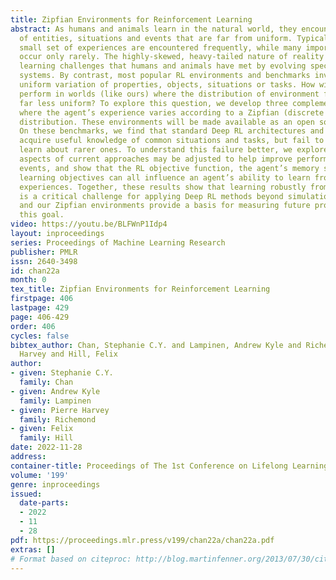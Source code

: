 ```yaml
---
title: Zipfian Environments for Reinforcement Learning
abstract: As humans and animals learn in the natural world, they encounter distributions
  of entities, situations and events that are far from uniform. Typically, a relatively
  small set of experiences are encountered frequently, while many important experiences
  occur only rarely. The highly-skewed, heavy-tailed nature of reality poses particular
  learning challenges that humans and animals have met by evolving specialised memory
  systems. By contrast, most popular RL environments and benchmarks involve approximately
  uniform variation of properties, objects, situations or tasks. How will RL algorithms
  perform in worlds (like ours) where the distribution of environment features is
  far less uniform? To explore this question, we develop three complementary RL environments
  where the agent’s experience varies according to a Zipfian (discrete power law)
  distribution. These environments will be made available as an open source library.
  On these benchmarks, we find that standard Deep RL architectures and algorithms
  acquire useful knowledge of common situations and tasks, but fail to adequately
  learn about rarer ones. To understand this failure better, we explore how different
  aspects of current approaches may be adjusted to help improve performance on rare
  events, and show that the RL objective function, the agent’s memory system and self-supervised
  learning objectives can all influence an agent’s ability to learn from uncommon
  experiences. Together, these results show that learning robustly from skewed experience
  is a critical challenge for applying Deep RL methods beyond simulations or laboratories,
  and our Zipfian environments provide a basis for measuring future progress towards
  this goal.
video: https://youtu.be/BLFWnP1Idp4
layout: inproceedings
series: Proceedings of Machine Learning Research
publisher: PMLR
issn: 2640-3498
id: chan22a
month: 0
tex_title: Zipfian Environments for Reinforcement Learning
firstpage: 406
lastpage: 429
page: 406-429
order: 406
cycles: false
bibtex_author: Chan, Stephanie C.Y. and Lampinen, Andrew Kyle and Richemond, Pierre
  Harvey and Hill, Felix
author:
- given: Stephanie C.Y.
  family: Chan
- given: Andrew Kyle
  family: Lampinen
- given: Pierre Harvey
  family: Richemond
- given: Felix
  family: Hill
date: 2022-11-28
address:
container-title: Proceedings of The 1st Conference on Lifelong Learning Agents
volume: '199'
genre: inproceedings
issued:
  date-parts:
  - 2022
  - 11
  - 28
pdf: https://proceedings.mlr.press/v199/chan22a/chan22a.pdf
extras: []
# Format based on citeproc: http://blog.martinfenner.org/2013/07/30/citeproc-yaml-for-bibliographies/
---
```

